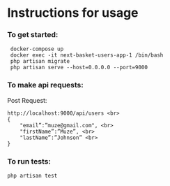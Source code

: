 <h1>Instructions for usage</h1>

<h3>To get started:</h3>

     docker-compose up
     docker exec -it next-basket-users-app-1 /bin/bash
     php artisan migrate
     php artisan serve --host=0.0.0.0 --port=9000


<h3>To make api requests:</h3>
Post Request: <br>

```
http://localhost:9000/api/users <br>
{
    "email”:”muze@gmail.com", <br>
    "firstName”:”Muze”, <br>
    "lastName”:”Johnson” <br>
}
```

<h3>To run tests:</h3>

    php artisan test
